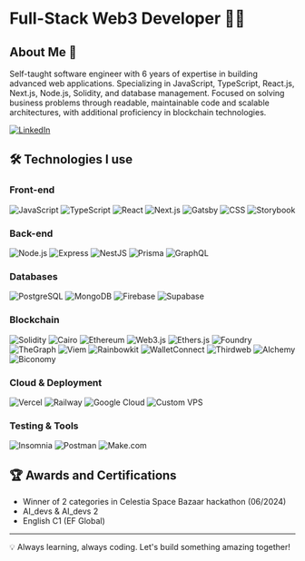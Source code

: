 # Full-Stack Web3 Developer 👨‍💻

## About Me 🚀

Self-taught software engineer with 6 years of expertise in building advanced web applications. Specializing in JavaScript, TypeScript, React.js, Next.js, Node.js, Solidity, and database management. Focused on solving business problems through readable, maintainable code and scalable architectures, with additional proficiency in blockchain technologies.

[![LinkedIn](https://img.shields.io/badge/LinkedIn-0077B5?style=for-the-badge&logo=linkedin&logoColor=white)](https://www.linkedin.com/in/adiusz)

## 🛠️ Technologies I use

### Front-end
![JavaScript](https://img.shields.io/badge/JavaScript-F7DF1E?style=for-the-badge&logo=javascript&logoColor=black)
![TypeScript](https://img.shields.io/badge/TypeScript-007ACC?style=for-the-badge&logo=typescript&logoColor=white)
![React](https://img.shields.io/badge/React-20232A?style=for-the-badge&logo=react&logoColor=61DAFB)
![Next.js](https://img.shields.io/badge/Next.js-000000?style=for-the-badge&logo=next.js&logoColor=white)
![Gatsby](https://img.shields.io/badge/Gatsby-663399?style=for-the-badge&logo=gatsby&logoColor=white)
![CSS](https://img.shields.io/badge/CSS-1572B6?style=for-the-badge&logo=css3&logoColor=white)
![Storybook](https://img.shields.io/badge/Storybook-FF4785?style=for-the-badge&logo=storybook&logoColor=white)

### Back-end
![Node.js](https://img.shields.io/badge/Node.js-43853D?style=for-the-badge&logo=node.js&logoColor=white)
![Express](https://img.shields.io/badge/Express-000000?style=for-the-badge&logo=express&logoColor=white)
![NestJS](https://img.shields.io/badge/NestJS-E0234E?style=for-the-badge&logo=nestjs&logoColor=white)
![Prisma](https://img.shields.io/badge/Prisma-3982CE?style=for-the-badge&logo=Prisma&logoColor=white)
![GraphQL](https://img.shields.io/badge/GraphQL-E10098?style=for-the-badge&logo=graphql&logoColor=white)

### Databases
![PostgreSQL](https://img.shields.io/badge/PostgreSQL-316192?style=for-the-badge&logo=postgresql&logoColor=white)
![MongoDB](https://img.shields.io/badge/MongoDB-4EA94B?style=for-the-badge&logo=mongodb&logoColor=white)
![Firebase](https://img.shields.io/badge/Firebase-FFCA28?style=for-the-badge&logo=firebase&logoColor=black)
![Supabase](https://img.shields.io/badge/Supabase-181818?style=for-the-badge&logo=supabase&logoColor=white)

### Blockchain
![Solidity](https://img.shields.io/badge/Solidity-363636?style=for-the-badge&logo=solidity&logoColor=white)
![Cairo](https://img.shields.io/badge/Cairo-F16822?style=for-the-badge&logo=cairo&logoColor=white)
![Ethereum](https://img.shields.io/badge/Ethereum-3C3C3D?style=for-the-badge&logo=Ethereum&logoColor=white)
![Web3.js](https://img.shields.io/badge/Web3.js-F16822?style=for-the-badge&logo=web3.js&logoColor=white)
![Ethers.js](https://img.shields.io/badge/Ethers.js-24292E?style=for-the-badge&logo=ethereum&logoColor=white)
![Foundry](https://img.shields.io/badge/Foundry-41B883?style=for-the-badge&logo=foundry&logoColor=white)
![TheGraph](https://img.shields.io/badge/TheGraph-6646ED?style=for-the-badge&logo=thegraph&logoColor=white)
![Viem](https://img.shields.io/badge/Viem-1C1C1C?style=for-the-badge&logo=viem&logoColor=white)
![Rainbowkit](https://img.shields.io/badge/Rainbowkit-FF69B4?style=for-the-badge&logo=rainbow&logoColor=white)
![WalletConnect](https://img.shields.io/badge/WalletConnect-3B99FC?style=for-the-badge&logo=walletconnect&logoColor=white)
![Thirdweb](https://img.shields.io/badge/Thirdweb-8B5CF6?style=for-the-badge&logo=thirdweb&logoColor=white)
![Alchemy](https://img.shields.io/badge/Alchemy-0C0C0E?style=for-the-badge&logo=alchemy&logoColor=white)
![Biconomy](https://img.shields.io/badge/Biconomy-3B3B3D?style=for-the-badge&logo=biconomy&logoColor=white)

### Cloud & Deployment
![Vercel](https://img.shields.io/badge/Vercel-000000?style=for-the-badge&logo=vercel&logoColor=white)
![Railway](https://img.shields.io/badge/Railway-0B0D0E?style=for-the-badge&logo=railway&logoColor=white)
![Google Cloud](https://img.shields.io/badge/Google_Cloud-4285F4?style=for-the-badge&logo=google-cloud&logoColor=white)
![Custom VPS](https://img.shields.io/badge/Custom_VPS-232F3E?style=for-the-badge&logo=server&logoColor=white)

### Testing & Tools
![Insomnia](https://img.shields.io/badge/Insomnia-5849BE?style=for-the-badge&logo=insomnia&logoColor=white)
![Postman](https://img.shields.io/badge/Postman-FF6C37?style=for-the-badge&logo=postman&logoColor=white)
![Make.com](https://img.shields.io/badge/Make.com-2D3748?style=for-the-badge&logo=make&logoColor=white)

## 🏆 Awards and Certifications
- Winner of 2 categories in Celestia Space Bazaar hackathon (06/2024)
- AI_devs & AI_devs 2
- English C1 (EF Global)

---

💡 Always learning, always coding. Let's build something amazing together!
